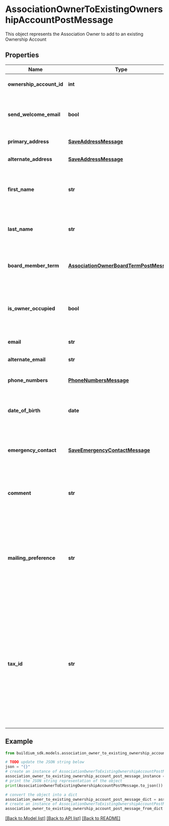 # AssociationOwnerToExistingOwnershipAccountPostMessage

This object represents the Association Owner to add to an existing Ownership Account

## Properties

Name | Type | Description | Notes
------------ | ------------- | ------------- | -------------
**ownership_account_id** | **int** | Ownership account Id for the owner. | 
**send_welcome_email** | **bool** | Send a welcome email to any homeowner at the association | 
**primary_address** | [**SaveAddressMessage**](SaveAddressMessage.md) | Address of the owner. | 
**alternate_address** | [**SaveAddressMessage**](SaveAddressMessage.md) | Alternate address of the owner. | [optional] 
**first_name** | **str** | First name of the owner. The value can not exceed 127 characters. | 
**last_name** | **str** | Last name of the owner. The value can not exceed 127 characters. | 
**board_member_term** | [**AssociationOwnerBoardTermPostMessage**](AssociationOwnerBoardTermPostMessage.md) | Association board member terms for the owner. | [optional] 
**is_owner_occupied** | **bool** | Indicates if the association owner occupies a unit(s) within the association. | 
**email** | **str** | Email of owner. | [optional] 
**alternate_email** | **str** | Alternate email of owner. | [optional] 
**phone_numbers** | [**PhoneNumbersMessage**](PhoneNumbersMessage.md) | Phone numbers for the owner. | [optional] 
**date_of_birth** | **date** | Date Of Birth for the owner. Must be formatted as &#x60;YYYY-MM-DD&#x60;. | [optional] 
**emergency_contact** | [**SaveEmergencyContactMessage**](SaveEmergencyContactMessage.md) | Emergency Contact information associated with the owner. | [optional] 
**comment** | **str** | Comments about the owner. The value can not exceed 65,535 characters. | [optional] 
**mailing_preference** | **str** | Mailing preferences for the owner. If an alternate address exists and this value is not provided then the primary address will be set as the preferred address. | [optional] 
**tax_id** | **str** | Taxpayer identification number of the owner. Examples of United States identification numbers are Social Security number or a Employer Identification Number. Valid formats are: &#x60;12-1234567&#x60;, &#x60;123-12-1234&#x60;, &#x60;123456789&#x60;. | [optional] 

## Example

```python
from buildium_sdk.models.association_owner_to_existing_ownership_account_post_message import AssociationOwnerToExistingOwnershipAccountPostMessage

# TODO update the JSON string below
json = "{}"
# create an instance of AssociationOwnerToExistingOwnershipAccountPostMessage from a JSON string
association_owner_to_existing_ownership_account_post_message_instance = AssociationOwnerToExistingOwnershipAccountPostMessage.from_json(json)
# print the JSON string representation of the object
print(AssociationOwnerToExistingOwnershipAccountPostMessage.to_json())

# convert the object into a dict
association_owner_to_existing_ownership_account_post_message_dict = association_owner_to_existing_ownership_account_post_message_instance.to_dict()
# create an instance of AssociationOwnerToExistingOwnershipAccountPostMessage from a dict
association_owner_to_existing_ownership_account_post_message_from_dict = AssociationOwnerToExistingOwnershipAccountPostMessage.from_dict(association_owner_to_existing_ownership_account_post_message_dict)
```
[[Back to Model list]](../README.md#documentation-for-models) [[Back to API list]](../README.md#documentation-for-api-endpoints) [[Back to README]](../README.md)


